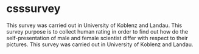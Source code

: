 # csssurvey
This survey was carried out in University of Koblenz and Landau. 
This survey purpose is to collect human rating in order to find out how do the self-presentation 
of male and female scientist differ with respect to their pictures.
This survey was carried out in University of Koblenz and Landau.
